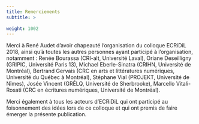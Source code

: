 ```yaml
---
title: Remerciements
subtitle: >
  
weight: 1002
---
```


Merci à René Audet d’avoir chapeauté l’organisation du colloque ECRiDiL 2018, ainsi qu’à toutes les autres personnes ayant participé à l’organisation, notamment :
Renée Bourassa (CRI-alt, Université Laval),
Oriane Deseilligny (GRIPIC, Université Paris 13),
Michael Eberle-Sinatra (CRIHN, Université de Montréal),
Bertrand Gervais (CRC en arts et littératures numériques, Université du Québec à Montréal),
Stéphane Vial (PROJEKT, Université de Nîmes),
Josée Vincent (GRÉLQ, Université de Sherbrooke),
Marcello Vitali-Rosati (CRC en écritures numériques, Université de Montréal).

Merci également à tous les acteurs d’ECRiDiL qui ont participé au foisonnement des idées lors de ce colloque et qui ont premis de faire émerger la présente publication.
